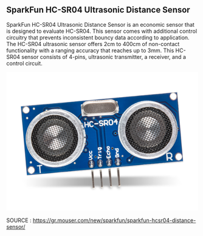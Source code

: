 SparkFun HC-SR04 Ultrasonic Distance Sensor
-------


SparkFun HC-SR04 Ultrasonic Distance Sensor is an economic sensor that is designed to evaluate HC-SR04. This sensor comes with additional control circuitry that prevents inconsistent bouncy data according to application. The HC-SR04 ultrasonic sensor offers 2cm to 400cm of non-contact functionality with a ranging accuracy that reaches up to 3mm. This HC-SR04 sensor consists of 4-pins, ultrasonic transmitter, a receiver, and a control circuit.

![](https://raw.githubusercontent.com/AlexandrosPanag/My_Arduino_Projects/main/HC_SRD04/Sensor.png)

SOURCE : https://gr.mouser.com/new/sparkfun/sparkfun-hcsr04-distance-sensor/
